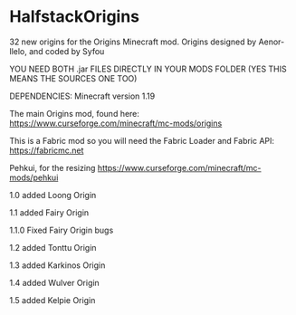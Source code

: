 # HalfstackOrigins
32 new origins for the Origins Minecraft mod. Origins designed by Aenor-llelo, and coded by Syfou

YOU NEED BOTH .jar FILES DIRECTLY IN YOUR MODS FOLDER (YES THIS MEANS THE SOURCES ONE TOO)

DEPENDENCIES:
Minecraft version 1.19

The main Origins mod, found here: https://www.curseforge.com/minecraft/mc-mods/origins

This is a Fabric mod so you will need the Fabric Loader and Fabric API: https://fabricmc.net 

Pehkui, for the resizing https://www.curseforge.com/minecraft/mc-mods/pehkui

1.0 added Loong Origin

1.1 added Fairy Origin

1.1.0 Fixed Fairy Origin bugs

1.2 added Tonttu Origin

1.3 added Karkinos Origin

1.4 added Wulver Origin

1.5 added Kelpie Origin

